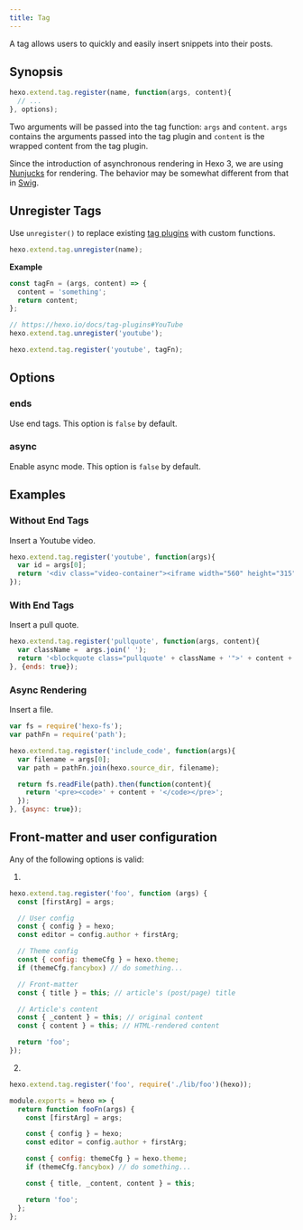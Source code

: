 ```yaml
---
title: Tag
---
```

A tag allows users to quickly and easily insert snippets into their posts.

## Synopsis

``` js
hexo.extend.tag.register(name, function(args, content){
  // ...
}, options);
```

Two arguments will be passed into the tag function: `args` and `content`. `args` contains the arguments passed into the tag plugin and `content` is the wrapped content from the tag plugin.

Since the introduction of asynchronous rendering in Hexo 3, we are using [Nunjucks] for rendering. The behavior may be somewhat different from that in [Swig].

## Unregister Tags

Use `unregister()` to replace existing [tag plugins](/docs/tag-plugins) with custom functions.

``` js
hexo.extend.tag.unregister(name);
```

**Example**

``` js
const tagFn = (args, content) => {
  content = 'something';
  return content;
};

// https://hexo.io/docs/tag-plugins#YouTube
hexo.extend.tag.unregister('youtube');

hexo.extend.tag.register('youtube', tagFn);
```

## Options

### ends

Use end tags. This option is `false` by default.

### async

Enable async mode. This option is `false` by default.

## Examples

### Without End Tags

Insert a Youtube video.

``` js
hexo.extend.tag.register('youtube', function(args){
  var id = args[0];
  return '<div class="video-container"><iframe width="560" height="315" src="http://www.youtube.com/embed/' + id + '" frameborder="0" allowfullscreen></iframe></div>';
});
```

### With End Tags

Insert a pull quote.

``` js
hexo.extend.tag.register('pullquote', function(args, content){
  var className =  args.join(' ');
  return '<blockquote class="pullquote' + className + '">' + content + '</blockquote>';
}, {ends: true});
```

### Async Rendering

Insert a file.

``` js
var fs = require('hexo-fs');
var pathFn = require('path');

hexo.extend.tag.register('include_code', function(args){
  var filename = args[0];
  var path = pathFn.join(hexo.source_dir, filename);

  return fs.readFile(path).then(function(content){
    return '<pre><code>' + content + '</code></pre>';
  });
}, {async: true});
```

## Front-matter and user configuration

Any of the following options is valid:

1.

``` js
hexo.extend.tag.register('foo', function (args) {
  const [firstArg] = args;

  // User config
  const { config } = hexo;
  const editor = config.author + firstArg;

  // Theme config
  const { config: themeCfg } = hexo.theme;
  if (themeCfg.fancybox) // do something...

  // Front-matter
  const { title } = this; // article's (post/page) title

  // Article's content
  const { _content } = this; // original content
  const { content } = this; // HTML-rendered content

  return 'foo';
});
```

2.

``` js index.js
hexo.extend.tag.register('foo', require('./lib/foo')(hexo));
```

``` js lib/foo.js
module.exports = hexo => {
  return function fooFn(args) {
    const [firstArg] = args;

    const { config } = hexo;
    const editor = config.author + firstArg;

    const { config: themeCfg } = hexo.theme;
    if (themeCfg.fancybox) // do something...

    const { title, _content, content } = this;

    return 'foo';
  };
};
```

[Nunjucks]: https://mozilla.github.io/nunjucks/
[Swig]: http://paularmstrong.github.io/swig/
